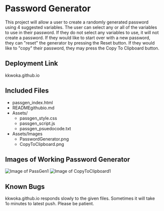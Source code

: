 
# Password Generator
This project will allow a user to create a randomly generated password using 4 suggested variables. The user can select any or all of the variables to use in their password. If they do not select any variables to use, it will not create a password. If they would like to start over with a new password, they can "reset" the generator by pressing the Reset button. If they would like to "copy" their password, they may press the Copy To Clipboard button.

## Deployment Link
kkwoka.github.io

## Included Files
* passgen_index.html
* READMEgithubio.md
* Assets/
    * passgen_style.css
    * passgen_script.js
    * passgen_psuedocode.txt
* Assets/Images
    * PasswordGenerator.png
    * CopyToClipboard.png

## Images of Working Password Generator
![Image of PassGen1](https://kkwoka.github.io/Images/PasswordGeneratorPic.png)
![Image of CopyToClipboard1](https://kkwoka.github.io/Images/CopyToClipboardPic.png)

## Known Bugs
kkwoka.github.io responds slowly to the given files. Sometimes it will take 1o minutes to latest push. Please be patient.